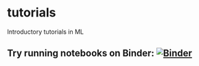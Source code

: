 # tutorials
Introductory tutorials in ML

## Try running notebooks on Binder: [![Binder](https://mybinder.org/badge_logo.svg)](https://mybinder.org/v2/gh/rubrickyard/tutorials/main)

